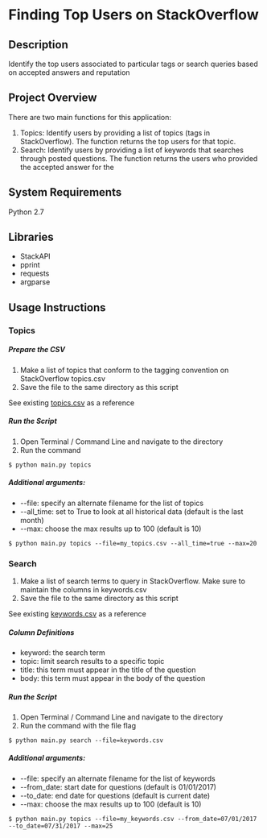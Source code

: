 # Finding Top Users on StackOverflow

## Description
Identify the top users associated to particular tags or search queries based on accepted answers and reputation

## Project Overview
There are two main functions for this application:

1. Topics: Identify users by providing a list of topics (tags in StackOverflow).  The function returns the top users for that topic.
2. Search: Identify users by providing a list of keywords that searches through posted questions.  The function returns the users who provided the accepted answer for the 

## System Requirements
Python 2.7

## Libraries
- StackAPI
- pprint
- requests
- argparse

## Usage Instructions

### Topics

##### Prepare the CSV

1. Make a list of topics that conform to the tagging convention on StackOverflow topics.csv
2. Save the file to the same directory as this script

See existing [topics.csv](topics.csv) as a reference

##### Run the Script
1. Open Terminal / Command Line and navigate to the directory
2. Run the command

```
$ python main.py topics
```

##### Additional arguments:
- --file: specify an alternate filename for the list of topics
- --all_time: set to True to look at all historical data (default is the last month)
- --max: choose the max results up to 100 (default is 10)

```
$ python main.py topics --file=my_topics.csv --all_time=true --max=20 
```

### Search

1. Make a list of search terms to query in StackOverflow.  Make sure to maintain the columns in keywords.csv
2. Save the file to the same directory as this script

See existing [keywords.csv](keywords.csv) as a reference

##### Column Definitions
- keyword: the search term
- topic: limit search results to a specific topic
- title: this term must appear in the title of the question
- body: this term must appear in the body of the question

##### Run the Script
1. Open Terminal / Command Line and navigate to the directory
2. Run the command with the file flag

```
$ python main.py search --file=keywords.csv
```

##### Additional arguments:
- --file: specify an alternate filename for the list of keywords
- --from_date: start date for questions (default is 01/01/2017)
- --to_date: end date for questions (default is current date)
- --max: choose the max results up to 100 (default is 10)

```
$ python main.py topics --file=my_keywords.csv --from_date=07/01/2017 --to_date=07/31/2017 --max=25
```
